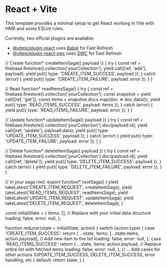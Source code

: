 # React + Vite

This template provides a minimal setup to get React working in Vite with HMR and some ESLint rules.

Currently, two official plugins are available:

- [@vitejs/plugin-react](https://github.com/vitejs/vite-plugin-react/blob/main/packages/plugin-react/README.md) uses [Babel](https://babeljs.io/) for Fast Refresh
- [@vitejs/plugin-react-swc](https://github.com/vitejs/vite-plugin-react-swc) uses [SWC](https://swc.rs/) for Fast Refresh


// Create
function* createItemSaga({ payload }) {
  try {
    const ref = firebase.firestore().collection('yourCollection');
    yield call([ref, 'add'], payload);
    yield put({ type: 'CREATE_ITEM_SUCCESS', payload });
  } catch (error) {
    yield put({ type: 'CREATE_ITEM_FAILURE', payload: error });
  }
}

// Read
function* readItemsSaga() {
  try {
    const ref = firebase.firestore().collection('yourCollection');
    const snapshot = yield call([ref, 'get']);
    const items = snapshot.docs.map(doc => doc.data());
    yield put({ type: 'READ_ITEMS_SUCCESS', payload: items });
  } catch (error) {
    yield put({ type: 'READ_ITEMS_FAILURE', payload: error });
  }
}

// Update
function* updateItemSaga({ payload }) {
  try {
    const ref = firebase.firestore().collection('yourCollection').doc(payload.id);
    yield call([ref, 'update'], payload.data);
    yield put({ type: 'UPDATE_ITEM_SUCCESS', payload });
  } catch (error) {
    yield put({ type: 'UPDATE_ITEM_FAILURE', payload: error });
  }
}

// Delete
function* deleteItemSaga({ payload }) {
  try {
    const ref = firebase.firestore().collection('yourCollection').doc(payload.id);
    yield call([ref, 'delete']);
    yield put({ type: 'DELETE_ITEM_SUCCESS', payload });
  } catch (error) {
    yield put({ type: 'DELETE_ITEM_FAILURE', payload: error });
  }
}

// In your saga root:
export function* rootSaga() {
  yield takeLatest('CREATE_ITEM_REQUEST', createItemSaga);
  yield takeLatest('READ_ITEMS_REQUEST', readItemsSaga);
  yield takeLatest('UPDATE_ITEM_REQUEST', updateItemSaga);
  yield takeLatest('DELETE_ITEM_REQUEST', deleteItemSaga);
}



const initialState = {
  items: [], // Replace with your initial data structure
  loading: false,
  error: null,
};

function reducer(state = initialState, action) {
  switch (action.type) {
    case 'CREATE_ITEM_SUCCESS':
      return {
        ...state,
        items: [...state.items, action.payload], // Add new item to the list
        loading: false,
        error: null,
      };
    case 'READ_ITEMS_SUCCESS':
      return {
        ...state,
        items: action.payload, // Replace entire list with fetched items
        loading: false,
        error: null,
      };
    // ... Add cases for other actions (UPDATE_ITEM_SUCCESS, DELETE_ITEM_SUCCESS, error handling, etc.)
    default:
      return state;
  }
}

